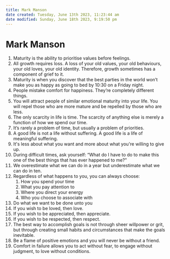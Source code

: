 ```yaml
---
title: Mark Manson
date created: Tuesday, June 13th 2023, 11:23:44 am
date modified: Sunday, June 18th 2023, 9:19:50 pm
---
```


# Mark Manson

1. Maturity is the ability to prioritise values before feelings.
2. All growth requires loss. A loss of your old values, your old behaviours, your old loves, your old identity. Therefore, growth sometimes has a component of grief to it.
3. Maturity is when you discover that the best parties in the world won’t make you as happy as going to bed by 10:30 on a Friday night.
4. People mistake comfort for happiness. They’re completely different things.
5. You will attract people of similar emotional maturity into your life. You will repel those who are more mature and be repelled by those who are less.
6. The only scarcity in life is time. The scarcity of anything else is merely a function of how we spend our time.
7. It’s rarely a problem of time, but usually a problem of priorities.
8. A good life is not a life without suffering. A good life is a life of meaningful suffering.
9. It's less about what you want and more about what you're willing to give up.
10. During difficult times, ask yourself: “What do I have to do to make this one of the best things that has ever happened to me?"
11. We overestimate what we can do in a year but underestimate what we can do in ten.
12. Regardless of what happens to you, you can always choose:
	1. How you spend your time
	2. What you pay attention to
	3. Where you direct your energy
	4. Who you choose to associate with
13. Do what we want to be done unto you
14. If you wish to be loved, then love.
15. If you wish to be appreciated, then appreciate.
16. If you wish to be respected, then respect.
17. The best way to accomplish goals is not through sheer willpower or grit, but through creating small habits and circumstances that make the goals inevitable.
18. Be a flame of positive emotions and you will never be without a friend.
19. Comfort in failure allows you to act without fear, to engage without judgment, to love without conditions.
